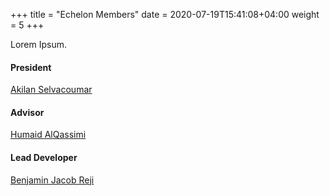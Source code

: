 +++
title = "Echelon Members"
date =  2020-07-19T15:41:08+04:00
weight = 5
+++

Lorem Ipsum.

#### President
[Akilan Selvacoumar](https://akilan.io/)

#### Advisor
[Humaid AlQassimi](https://humaidq.ae/)

#### Lead Developer
[Benjamin Jacob Reji](https://github.com/benjaminjacobreji)